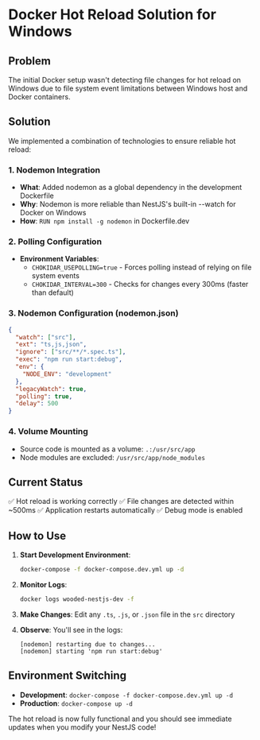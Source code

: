 # Docker Hot Reload Solution for Windows

## Problem

The initial Docker setup wasn't detecting file changes for hot reload on Windows due to file system event limitations between Windows host and Docker containers.

## Solution

We implemented a combination of technologies to ensure reliable hot reload:

### 1. Nodemon Integration

- **What**: Added nodemon as a global dependency in the development Dockerfile
- **Why**: Nodemon is more reliable than NestJS's built-in --watch for Docker on Windows
- **How**: `RUN npm install -g nodemon` in Dockerfile.dev

### 2. Polling Configuration

- **Environment Variables**:
  - `CHOKIDAR_USEPOLLING=true` - Forces polling instead of relying on file system events
  - `CHOKIDAR_INTERVAL=300` - Checks for changes every 300ms (faster than default)

### 3. Nodemon Configuration (nodemon.json)

```json
{
  "watch": ["src"],
  "ext": "ts,js,json",
  "ignore": ["src/**/*.spec.ts"],
  "exec": "npm run start:debug",
  "env": {
    "NODE_ENV": "development"
  },
  "legacyWatch": true,
  "polling": true,
  "delay": 500
}
```

### 4. Volume Mounting

- Source code is mounted as a volume: `.:/usr/src/app`
- Node modules are excluded: `/usr/src/app/node_modules`

## Current Status

✅ Hot reload is working correctly
✅ File changes are detected within ~500ms
✅ Application restarts automatically
✅ Debug mode is enabled

## How to Use

1. **Start Development Environment**:

   ```bash
   docker-compose -f docker-compose.dev.yml up -d
   ```

2. **Monitor Logs**:

   ```bash
   docker logs wooded-nestjs-dev -f
   ```

3. **Make Changes**: Edit any `.ts`, `.js`, or `.json` file in the `src` directory

4. **Observe**: You'll see in the logs:
   ```
   [nodemon] restarting due to changes...
   [nodemon] starting 'npm run start:debug'
   ```

## Environment Switching

- **Development**: `docker-compose -f docker-compose.dev.yml up -d`
- **Production**: `docker-compose up -d`

The hot reload is now fully functional and you should see immediate updates when you modify your NestJS code!
